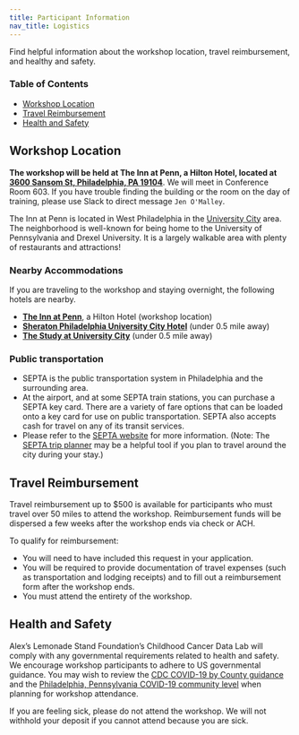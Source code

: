 ```yaml
---
title: Participant Information
nav_title: Logistics
---
```



Find helpful information about the workshop location, travel reimbursement, and healthy and safety.

<!-- START doctoc generated TOC please keep comment here to allow auto update -->
<!-- DON'T EDIT THIS SECTION, INSTEAD RE-RUN doctoc TO UPDATE -->

### Table of Contents

- [Workshop Location](#workshop-location)
- [Travel Reimbursement](#travel-reimbursement)
- [Health and Safety](#health-and-safety)

<!-- END doctoc generated TOC please keep comment here to allow auto update -->

## Workshop Location

**The workshop will be held at The Inn at Penn, a Hilton Hotel, located at [3600 Sansom St, Philadelphia, PA 19104](https://www.google.com/maps/place/The+Inn+at+Penn,+a+Hilton+Hotel/@39.9537829,-75.1983565,17z/data=!3m1!4b1!4m9!3m8!1s0x89c6c6575236ba05:0x2ab1dcf9ee499b6b!5m2!4m1!1i2!8m2!3d39.9537829!4d-75.1957816!16s%2Fg%2F1hc24w67l?entry=ttu)**. 
We will meet in Conference Room 603. 
If you have trouble finding the building or the room on the day of training, please use Slack to direct message `Jen O'Malley`. 

The Inn at Penn is located in West Philadelphia in the [University City](https://www.universitycity.org/) area.
The neighborhood is well-known for being home to the University of Pennsylvania and Drexel University.
It is a largely walkable area with plenty of restaurants and attractions! 

### Nearby Accommodations 

If you are traveling to the workshop and staying overnight, the following hotels are nearby.

* [**The Inn at Penn**](https://www.hilton.com/en/hotels/phlidhh-the-inn-at-penn/?SEO_id=GMB-AMER-HH-PHLIDHH&y_source=1_MTIyMDg3OS03MTUtbG9jYXRpb24ud2Vic2l0ZQ%3D%3D), a Hilton Hotel (workshop location)
* [**Sheraton Philadelphia University City Hotel**](https://www.marriott.com/en-us/hotels/phlus-sheraton-philadelphia-university-city-hotel/overview/?scid=f2ae0541-1279-4f24-b197-a979c79310b0) (under 0.5 mile away)
* [**The Study at University City**](https://www.thestudyatuniversitycity.com/?utm_source=local-directories&utm_medium=organic&utm_campaign=travelclick-localconnect) (under 0.5 mile away)

### Public transportation

* SEPTA is the public transportation system in Philadelphia and the surrounding area.
* At the airport, and at some SEPTA train stations, you can purchase a SEPTA key card. There are a variety of fare options that can be loaded onto a key card for use on public transportation. SEPTA also accepts cash for travel on any of its transit services.
* Please refer to the [SEPTA website](https://www5.septa.org/travel/) for more information. (Note: The [SEPTA trip planner](https://beta-plan.septa.org/#/) may be a helpful tool if you plan to travel around the city during your stay.)


## Travel Reimbursement

Travel reimbursement up to $500 is available for participants who must travel over 50 miles to attend the workshop. 
Reimbursement funds will be dispersed a few weeks after the workshop ends via check or ACH. 

To qualify for reimbursement:

* You will need to have included this request in your application.
* You will be required to provide documentation of travel expenses (such as transportation and lodging receipts) and to fill out a reimbursement form after the workshop ends.
* You must attend the entirety of the workshop.
 
## Health and Safety

Alex’s Lemonade Stand Foundation’s Childhood Cancer Data Lab will comply with any governmental requirements related to health and safety. 
We encourage workshop participants to adhere to US governmental guidance. 
You may wish to review the [CDC COVID-19 by County guidance](https://www.cdc.gov/coronavirus/2019-ncov/your-health/covid-by-county.html) and the [Philadelphia, Pennsylvania COVID-19 community level](https://covid.cdc.gov/covid-data-tracker/#county-view?list_select_state=all_states&list_select_county=all_counties&data-type=Vaccinations) when planning for workshop attendance.

If you are feeling sick, please do not attend the workshop. 
We will not withhold your deposit if you cannot attend because you are sick.
